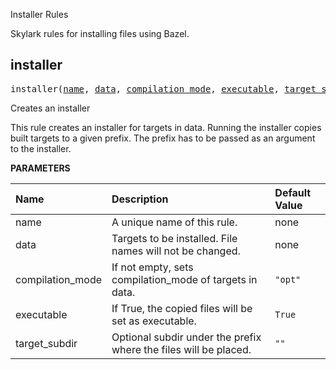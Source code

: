 <!-- Generated with Stardoc: http://skydoc.bazel.build -->

Installer Rules

Skylark rules for installing files using Bazel.

<a id="installer"></a>

## installer

<pre>
installer(<a href="#installer-name">name</a>, <a href="#installer-data">data</a>, <a href="#installer-compilation_mode">compilation_mode</a>, <a href="#installer-executable">executable</a>, <a href="#installer-target_subdir">target_subdir</a>)
</pre>

Creates an installer

This rule creates an installer for targets in data. Running the installer
copies built targets to a given prefix. The prefix has to be passed as an
argument to the installer.


**PARAMETERS**


| Name  | Description | Default Value |
| :------------- | :------------- | :------------- |
| <a id="installer-name"></a>name |  A unique name of this rule.   |  none |
| <a id="installer-data"></a>data |  Targets to be installed. File names will not be changed.   |  none |
| <a id="installer-compilation_mode"></a>compilation_mode |  If not empty, sets compilation_mode of targets in data.   |  `"opt"` |
| <a id="installer-executable"></a>executable |  If True, the copied files will be set as executable.   |  `True` |
| <a id="installer-target_subdir"></a>target_subdir |  Optional subdir under the prefix where the files will be placed.   |  `""` |


